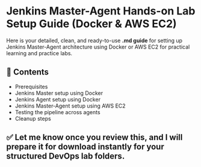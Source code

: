 # Jenkins Master-Agent Hands-on Lab Setup Guide (Docker & AWS EC2)

Here is your detailed, clean, and ready-to-use **.md guide** for setting up Jenkins Master-Agent architecture using Docker or AWS EC2 for practical learning and practice labs.

## 🚀 Contents
- Prerequisites
- Jenkins Master setup using Docker
- Jenkins Agent setup using Docker
- Jenkins Master-Agent setup using AWS EC2
- Testing the pipeline across agents
- Cleanup steps

## ✅ Let me know once you review this, and I will prepare it for download instantly for your structured DevOps lab folders.

